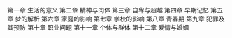 第一章 生活的意义
第二章 精神与肉体
第三章 自卑与超越
第四章 早期记忆
第五章 梦的解析
第六章 家庭的影响
第七章 学校的影响
第八章 青春期
第九章 犯罪及其预防
第十章 职业问题
第十一章 个体与群体
第十二章 爱情与婚姻
